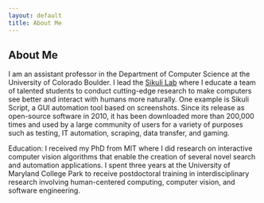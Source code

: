 ```yaml
---
layout: default
title: About Me
---
```



## About Me

I am an assistant professor in the Department of Computer Science at the University of Colorado Boulder. I lead the [Sikuli Lab](http://lab.sikuli.org) where I educate a team of talented students to conduct cutting-edge research to make computers see better and interact with humans more naturally. One example is Sikuli Script, a GUI automation tool based on screenshots. Since its release as open-source software in 2010, it has been downloaded more than 200,000 times and used by a large community of users for a variety of purposes such as testing, IT automation, scraping, data transfer, and gaming.

Education: I received my PhD from MIT where I did research on interactive computer vision algorithms that enable the creation of several novel search and automation applications. I spent three years at the University of Maryland College Park to receive postdoctoral training in interdisciplinary research involving human-centered computing, computer vision, and software engineering.